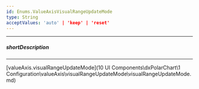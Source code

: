 ```yaml
---
id: Enums.ValueAxisVisualRangeUpdateMode
type: String
acceptValues: 'auto' | 'keep' | 'reset'
---
```

---
##### shortDescription
<!-- Description goes here -->

---
<!-- Description goes here -->
[valueAxis.visualRangeUpdateMode](10 UI Components\dxPolarChart\1 Configuration\valueAxis\visualRangeUpdateMode\visualRangeUpdateMode.md)